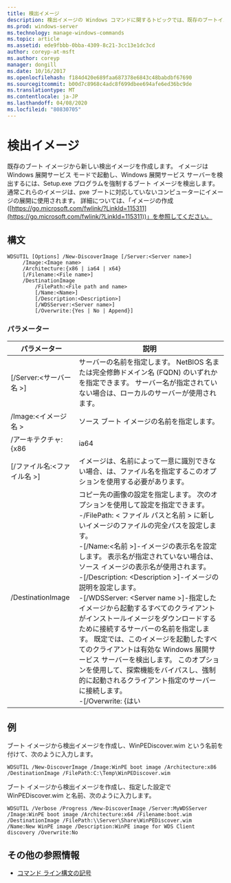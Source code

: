 ```yaml
---
title: 検出イメージ
description: 検出イメージの Windows コマンドに関するトピックでは、既存のブートイメージから新しい検出イメージを作成します。
ms.prod: windows-server
ms.technology: manage-windows-commands
ms.topic: article
ms.assetid: ede9fbbb-0bba-4309-8c21-3cc13e1dc3cd
author: coreyp-at-msft
ms.author: coreyp
manager: dongill
ms.date: 10/16/2017
ms.openlocfilehash: f184d420e689faa687378e6843c48babdbf67690
ms.sourcegitcommit: b00d7c8968c4adc8f699dbee694afe6ed36bc9de
ms.translationtype: MT
ms.contentlocale: ja-JP
ms.lasthandoff: 04/08/2020
ms.locfileid: "80830705"
---
```

# <a name="new-discoverimage"></a>検出イメージ

既存のブート イメージから新しい検出イメージを作成します。 イメージは Windows 展開サービス モードで起動し、Windows 展開サービス サーバーを検出するには、Setup.exe プログラムを強制するブート イメージを検出します。 通常これらのイメージは、pxe ブートに対応していないコンピューターにイメージの展開に使用されます。 詳細については、「イメージの作成 ([https://go.microsoft.com/fwlink/?LinkId=115311](https://go.microsoft.com/fwlink/?LinkId=115311))」を参照してください。

## <a name="syntax"></a>構文

```
WDSUTIL [Options] /New-DiscoverImage [/Server:<Server name>]
     /Image:<Image name>
     /Architecture:{x86 | ia64 | x64}
     [/Filename:<File name>]
     /DestinationImage
         /FilePath:<File path and name>
         [/Name:<Name>]
         [/Description:<Description>]
         [/WDSServer:<Server name>]
         [/Overwrite:{Yes | No | Append}]
```

### <a name="parameters"></a>パラメーター

|        パラメーター         |                                                                                                                                                                                                                                                                                                                                                                                                                       説明                                                                                                                                                                                                                                                                                                                                                                                                                       |
|--------------------------|---------------------------------------------------------------------------------------------------------------------------------------------------------------------------------------------------------------------------------------------------------------------------------------------------------------------------------------------------------------------------------------------------------------------------------------------------------------------------------------------------------------------------------------------------------------------------------------------------------------------------------------------------------------------------------------------------------------------------------------------------------------------------------------------------------------------------------------------------------|
| [/Server:\<サーバー名 >] |                                                                                                                                                                                                                                                                                                                                     サーバーの名前を指定します。 NetBIOS 名または完全修飾ドメイン名 (FQDN) のいずれかを指定できます。 サーバー名が指定されていない場合は、ローカルのサーバーが使用されます。                                                                                                                                                                                                                                                                                                                                     |
|   /Image:\<イメージ名 >   |                                                                                                                                                                                                                                                                                                                                                                                                      ソース ブート イメージの名前を指定します。                                                                                                                                                                                                                                                                                                                                                                                                       |
|    /アーキテクチャ: {x86    |                                                                                                                                                                                                                                                                                                                                                                                                                          ia64                                                                                                                                                                                                                                                                                                                                                                                                                           |
| [/ファイル名:\<ファイル名 >] |                                                                                                                                                                                                                                                                                                                                                                         イメージは、名前によって一意に識別できない場合、は、ファイル名を指定するこのオプションを使用する必要があります。                                                                                                                                                                                                                                                                                                                                                                          |
|    /DestinationImage     | コピー先の画像の設定を指定します。 次のオプションを使用して設定を指定できます。</br>-/FilePath: < ファイル パスと名前 > に新しいイメージのファイルの完全パスを設定します。</br>-[/Name:\<名前 >]-イメージの表示名を設定します。 表示名が指定されていない場合は、ソース イメージの表示名が使用されます。</br>-[/Description: \<Description >]-イメージの説明を設定します。</br>-[/WDSServer: \<Server name >]-指定したイメージから起動するすべてのクライアントがインストールイメージをダウンロードするために接続するサーバーの名前を指定します。 既定では、このイメージを起動したすべてのクライアントは有効な Windows 展開サービス サーバーを検出します。 このオプションを使用して、探索機能をバイパスし、強制的に起動されるクライアント指定のサーバーに接続します。</br>-[/Overwrite: {はい |

## <a name="examples"></a><a name=BKMK_examples></a>例

ブート イメージから検出イメージを作成し、WinPEDiscover.wim という名前を付けて、次のように入力します。
```
WDSUTIL /New-DiscoverImage /Image:WinPE boot image /Architecture:x86 /DestinationImage /FilePath:C:\Temp\WinPEDiscover.wim
```
ブート イメージから検出イメージを作成し、指定した設定で WinPEDiscover.wim と名前、次のように入力します。
```
WDSUTIL /Verbose /Progress /New-DiscoverImage /Server:MyWDSServer
/Image:WinPE boot image /Architecture:x64 /Filename:boot.wim /DestinationImage /FilePath:\\Server\Share\WinPEDiscover.wim 
/Name:New WinPE image /Description:WinPE image for WDS Client discovery /Overwrite:No
```

## <a name="additional-references"></a>その他の参照情報

- [コマンド ライン構文の記号](command-line-syntax-key.md)